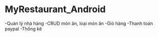 # MyRestaurant_Android
  -Quản lý nhà hàng
  -CRUD món ăn, loại món ăn
  -Giỏ hàng
  -Thanh toán paypal
  -Thống kê

